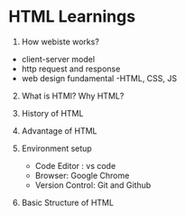 # HTML Learnings

1. How webiste works?

- client-server model
- http request and response
- web design fundamental -HTML, CSS, JS

2. What is HTMl? Why HTML? 
3. History of HTML 
4. Advantage of HTML
5. Environment setup 
    - Code Editor : vs code
    - Browser: Google Chrome
    - Version Control: Git and Github 

6. Basic Structure of HTML 